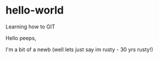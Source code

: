 # hello-world
Learning how to GIT

Hello peeps,

I'm a bit of a newb (well lets just say im rusty - 30 yrs rusty!)
